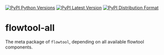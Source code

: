 [![PyPI Python Versions](https://img.shields.io/pypi/pyversions/flowtool-all.svg)](https://pypi.python.org/pypi/flowtool-all)
[![PyPI Latest Version](https://img.shields.io/pypi/v/flowtool-all.svg)](https://pypi.python.org/pypi/flowtool-all)
[![PyPI Distribution Format](https://img.shields.io/pypi/format/flowtool-all.svg)](https://pypi.python.org/pypi/flowtool-all)

# flowtool-all

The meta package of `flowtool`, depending on all available flowtool components.
